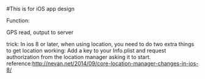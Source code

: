 #This is for iOS app design

Function:

  GPS read, output to server
  
  trick: In ios 8 or later, when using location, you need to do two extra things to get location working: Add a key to your Info.plist and request authorization from the location manager asking it to start. 
  reference:http://nevan.net/2014/09/core-location-manager-changes-in-ios-8/
